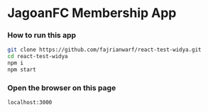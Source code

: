 # JagoanFC Membership App

### How to run this app

```sh
git clone https://github.com/fajrianwarf/react-test-widya.git
cd react-test-widya
npm i
npm start
```

### Open the browser on this page

```
localhost:3000
```
